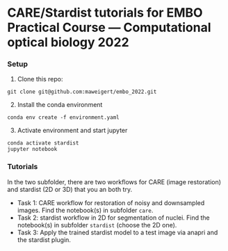 # CARE/Stardist tutorials for EMBO Practical Course — Computational optical biology 2022

### Setup 

1. Clone this repo:

  `git clone git@github.com:maweigert/embo_2022.git`

2. Install the conda environment 

  `conda env create -f environment.yaml`


3. Activate environment and start jupyter

  ```
  conda activate stardist
  jupyter notebook
  ```


### Tutorials 

In the two subfolder, there are two workflows for CARE (image restoration) and stardist (2D or 3D) that you an both try. 

* Task 1: CARE workflow for restoration of noisy and downsampled images. Find the notebook(s) in subfolder `care`.
* Task 2: stardist workflow in 2D for segmentation of nuclei. Find the notebook(s) in subfolder `stardist` (choose the 2D one).
* Task 3: Apply the trained stardist model to a test image via anapri and the stardist plugin.





